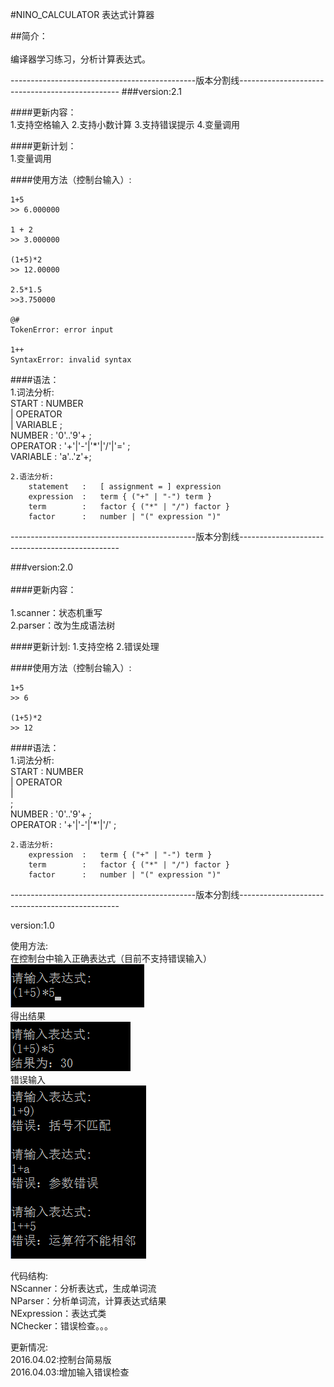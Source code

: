 
#NINO_CALCULATOR 表达式计算器<br>  

##简介：<br>        
  编译器学习练习，分析计算表达式。<br>  


----------------------------------------------版本分割线------------------------------------------------
###version:2.1 <br>

####更新内容：<br>
	1.支持空格输入
	2.支持小数计算
	3.支持错误提示
	4.变量调用

####更新计划：<br>
	1.变量调用

####使用方法（控制台输入）:

	1+5
	>> 6.000000

	1 + 2
	>> 3.000000

	(1+5)*2
	>> 12.00000

	2.5*1.5
	>>3.750000

	@#
	TokenError: error input

	1++
	SyntaxError: invalid syntax


####语法：      
	1.词法分析:      
		START		: NUMBER     
					| OPERATOR      
					| VARIABLE
					;        
		NUMBER		: '0'..'9'+ ;       
		OPERATOR	: '+'|'-'|'*'|'/'|'=' ;      
		VARIABLE	: 'a'..'z'+;

	2.语法分析:
		statement	:	[ assignment = ] expression
		expression  :	term { ("+" | "-") term }
		term		:	factor { ("*" | "/") factor }
		factor		:	number | "(" expression ")" 

	


----------------------------------------------版本分割线------------------------------------------------
 
###version:2.0 <br>    
####更新内容：<br>    
	1.scanner：状态机重写  
	2.parser：改为生成语法树
	
####更新计划:
	1.支持空格
	2.错误处理
	
####使用方法（控制台输入）:

	1+5
	>> 6

	(1+5)*2
	>> 12

####语法：      
	1.词法分析:      
		START		: NUMBER     
					| OPERATOR      
					|        
					;        
		NUMBER		: '0'..'9'+ ;       
		OPERATOR	: '+'|'-'|'*'|'/' ;       

	2.语法分析:
		expression  :	term { ("+" | "-") term }
		term		:	factor { ("*" | "/") factor }
		factor		:	number | "(" expression ")" 


----------------------------------------------版本分割线------------------------------------------------

version:1.0

使用方法:     
在控制台中输入正确表达式（目前不支持错误输入）      
![](https://github.com/ninovt9/NINO_CALCULATOR/blob/master/Source/console_calculator_1.png)     
得出结果      
![](https://github.com/ninovt9/NINO_CALCULATOR/blob/master/Source/console_calculator_2.png)    
错误输入    
![](https://github.com/ninovt9/NINO_CALCULATOR/blob/master/Source/2016.04.03.png)


代码结构:      
NScanner：分析表达式，生成单词流     
NParser：分析单词流，计算表达式结果     
NExpression：表达式类  
NChecker：错误检查。。。

更新情况:     
2016.04.02:控制台简易版     
2016.04.03:增加输入错误检查


